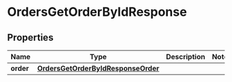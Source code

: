 

# OrdersGetOrderByIdResponse


## Properties

| Name | Type | Description | Notes |
|------------ | ------------- | ------------- | -------------|
|**order** | [**OrdersGetOrderByIdResponseOrder**](OrdersGetOrderByIdResponseOrder.md) |  |  |




